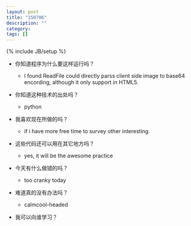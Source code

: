 ```yaml
---
layout: post
title: "150706"
description: ""
category: 
tags: []
---
```

{% include JB/setup %}

* 你知道程序为什么要这样运行吗？
  * I found ReadFile could directly parss client side image to base64 encording, although it only support in HTML5. 

* 你知道这种技术的出处吗？
  * python

* 我喜欢现在所做的吗？
  * if i have more free time to survey other interesting.

* 这些代码还可以用在其它地方吗？
  * yes, it will be the awesome practice

* 今天有什么做错的吗？
  * too cranky today

* 难道真的没有办法吗？
  * calmcool-headed 

* 我可以向谁学习？
 
